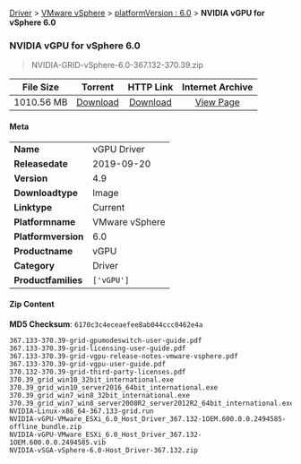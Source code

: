 
[Driver](/README.md)  >  [VMware vSphere](/index/Driver/VMware_vSphere.md)  >  [platformVersion : 6.0](/index/Driver/VMware_vSphere/6.0.md)  >  **NVIDIA vGPU for vSphere 6.0**


###    NVIDIA vGPU for vSphere 6.0

> NVIDIA-GRID-vSphere-6.0-367.132-370.39.zip   


| **File Size** | **Torrent**  | **HTTP Link** | **Internet Archive** |
|:-------------:|:------------:|:-------------:|:--------------------:|
| 1010.56 MB |  [Download](https://archive.org/download/nvgpu_NVIDIA-GRID-vSphere-6.0-367.132-370.39.zip_8jgtiyxh/nvgpu_NVIDIA-GRID-vSphere-6.0-367.132-370.39.zip_8jgtiyxh_archive.torrent)       | [Download](https://archive.org/compress/nvgpu_NVIDIA-GRID-vSphere-6.0-367.132-370.39.zip_8jgtiyxh) | [View Page](https://archive.org/details/nvgpu_NVIDIA-GRID-vSphere-6.0-367.132-370.39.zip_8jgtiyxh)       |

#### Meta

<table>
<tr><td><strong>Name</strong></td><td>vGPU Driver</td></tr>
<tr><td><strong>Releasedate</strong></td><td>2019-09-20</td></tr>
<tr><td><strong>Version</strong></td><td>4.9</td></tr>
<tr><td><strong>Downloadtype</strong></td><td>Image</td></tr>
<tr><td><strong>Linktype</strong></td><td>Current</td></tr>
<tr><td><strong>Platformname</strong></td><td>VMware vSphere</td></tr>
<tr><td><strong>Platformversion</strong></td><td>6.0</td></tr>
<tr><td><strong>Productname</strong></td><td>vGPU</td></tr>
<tr><td><strong>Category</strong></td><td>Driver</td></tr>
<tr><td><strong>Productfamilies</strong></td><td><code>['vGPU']</code></td></tr>
</table>

#### Zip Content

**MD5 Checksum**: `6170c3c4eceaefee8ab044ccc0462e4a`

```text
367.133-370.39-grid-gpumodeswitch-user-guide.pdf
367.133-370.39-grid-licensing-user-guide.pdf
367.133-370.39-grid-vgpu-release-notes-vmware-vsphere.pdf
367.133-370.39-grid-vgpu-user-guide.pdf
370.132-370.39-grid-third-party-licenses.pdf
370.39_grid_win10_32bit_international.exe
370.39_grid_win10_server2016_64bit_international.exe
370.39_grid_win7_win8_32bit_international.exe
370.39_grid_win7_win8_server2008R2_server2012R2_64bit_international.exe
NVIDIA-Linux-x86_64-367.133-grid.run
NVIDIA-vGPU-VMware_ESXi_6.0_Host_Driver_367.132-1OEM.600.0.0.2494585-offline_bundle.zip
NVIDIA-vGPU-VMware_ESXi_6.0_Host_Driver_367.132-1OEM.600.0.0.2494585.vib
NVIDIA-vSGA-vSphere-6.0-Host_Driver-367.132.zip
```
